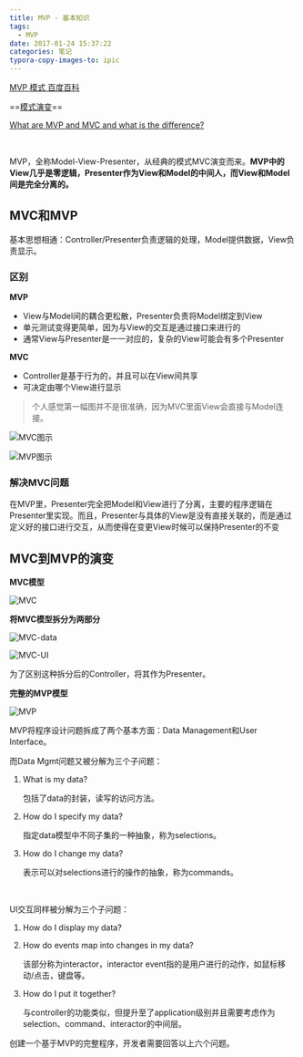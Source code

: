 ```yaml
---
title: MVP - 基本知识
tags:
  - MVP
date: 2017-01-24 15:37:22
categories: 笔记
typora-copy-images-to: ipic
---
```


[MVP 模式 百度百科](http://baike.baidu.com/view/3456444.htm)

==[模式演变](https://mvc.givan.se/#mvp)== 

[What are MVP and MVC and what is the difference?](http://stackoverflow.com/questions/2056/what-are-mvp-and-mvc-and-what-is-the-difference)

​	

​	MVP，全称Model-View-Presenter，从经典的模式MVC演变而来。**MVP中的View几乎是零逻辑，Presenter作为View和Model的中间人，而View和Model间是完全分离的。**



## MVC和MVP

​	基本思想相通：Controller/Presenter负责逻辑的处理，Model提供数据，View负责显示。

### 区别

**MVP**

+ View与Model间的耦合更松散，Presenter负责将Model绑定到View
+ 单元测试变得更简单，因为与View的交互是通过接口来进行的
+ 通常View与Presenter是一一对应的，复杂的View可能会有多个Presenter

**MVC**

+ Controller是基于行为的，并且可以在View间共享
+ 可决定由哪个View进行显示

> 个人感觉第一幅图并不是很准确，因为MVC里面View会直接与Model连接。

![MVC图示](https://ws1.sinaimg.cn/large/006tNc79gy1fimv646q2lj30fx07qweu.jpg)



![MVP图示](https://ws4.sinaimg.cn/large/006tNc79gy1fimv8k8xpzj30fx0aedgi.jpg)



### 解决MVC问题

​	在MVP里，Presenter完全把Model和View进行了分离，主要的程序逻辑在Presenter里实现。而且，Presenter与具体的View是没有直接关联的，而是通过定义好的接口进行交互，从而使得在变更View时候可以保持Presenter的不变



## MVC到MVP的演变

**MVC模型**

![MVC](https://ws1.sinaimg.cn/large/006tNc79gy1fimv93pvjmj30a806k74i.jpg)

**将MVC模型拆分为两部分**

![MVC-data](https://ws2.sinaimg.cn/large/006tNc79gy1fimv9vj46vj30f607l0td.jpg)

![MVC-UI](https://ws3.sinaimg.cn/large/006tNc79gy1fimv9w7wntj30f7079q3l.jpg)

为了区别这种拆分后的Controller，将其作为Presenter。

**完整的MVP模型**

![MVP](https://ws2.sinaimg.cn/large/006tNc79gy1fimvag7u9nj30f3072js8.jpg)

MVP将程序设计问题拆成了两个基本方面：Data Management和User Interface。

而Data Mgmt问题又被分解为三个子问题：

1. What is my data?

   包括了data的封装，读写的访问方法。

2. How do I specify my data?

   指定data模型中不同子集的一种抽象，称为selections。

3. How do I change my data?

   表示可以对selections进行的操作的抽象，称为commands。

   ​

UI交互同样被分解为三个子问题：

1. How do I display my data?

2. How do events map into changes in my data?

   该部分称为interactor，interactor event指的是用户进行的动作，如鼠标移动/点击，键盘等。

3. How do I put it together?

   与controller的功能类似，但提升至了application级别并且需要考虑作为selection、command、interactor的中间层。



创建一个基于MVP的完整程序，开发者需要回答以上六个问题。



​	

